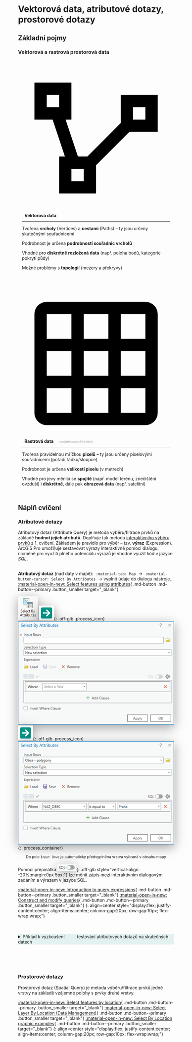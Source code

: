 <style>
  .md-typeset__scrollwrap {text-align: center;}                                                      /* Zarovnani tabulek na stred */
  /* tbody {width: 100%;display: table;}                                                             /* Roztazeni tabulek na celou sirku */
  h2 {font-weight:700 !important;}                                                                   /* Pokus – zmena formatu nadpisu 2 */
  figcaption {font-size:12px;margin-top:5px !important;text-align:center;line-height:1.2em;}         /* Formatovani Popisku obrazku */
  hr.l1 {background-color:var(--md-primary-fg-color);height:2px;margin-bottom:3em !important;}       /* Formatovani Break Line – LEVEL 1 */
  /* img,iframe {box-shadow: 0 10px 16px 0 rgba(0,0,0,0.2),0 6px 20px 0 rgba(0,0,0,0.2) !important;} /* Stin pod obrazky a videi */
  img,iframe {filter:drop-shadow(0 10px 16px rgba(0,0,0,0.2)) drop-shadow(0 6px 20px rgba(0,0,0,0.2)) !important; object-fit:contain;} /* Stin pod obrazky a videi */

  /* TLACITKA */
  .md-button {text-align:center;transition: all .1s ease-in-out !important;}  /* Button – zarovnani textu */
  .md-button:hover {transform: scale(1.04);opacity:.8;background-color:var(--md-primary-fg-color) !important;border-color:var(--md-primary-fg-color) !important;color:var(--md-primary-bg-color) !important;/*filter: brightness(80%);*/}            /* Button Hover – animace zvetseni a zmeny barvy */
  .md-button:focus {opacity:.8;background-color:var(--md-primary-fg-color) !important;border-color:var(--md-primary-fg-color) !important;color:var(--md-primary-bg-color) !important;}                                                                /* Button Focus – stejny vzhled jako hover */
  .url-name {line-height:1.2;/*padding-top:5px !important;*/}                 /* Button s URL */
  .url-name span:first-child {font-size:.7em; font-weight:300;}               /* Button s URL – format*/
  .url-name span.twemoji {vertical-align:-0px;}                               /* Button s URL – zarovnani ikony*/
  .md-button.button_smaller {font-size:smaller; padding:1px 5px;}             /* Mensi button (bez URL) */

  /* FLEXBOXY */
  .process_container {display:flex !important; justify-content:center; align-items:center; gap:calc((100vw * 0.03) - 6px) calc((100vw * 0.03) - 6px);} /* Kontejner pro content = FlexBox */
  .process_container div {display:flex;}                                                                                           /* Obsah (obrazky a sipky) */
  .process_container .process_icon {width:/*40px*/calc((100vw * 0.01) + 25px); flex-shrink:0;filter:none !important;}              /* Velikost ikony (bacha na mobily) */
  .process_container img {max-height:150px;}                                                                                       /* Obrazky ve flexboxech maji maximalni vysku */

  /* Grids */
  .grid {display:inline-block !important;border:.05rem solid var(--md-default-fg-color--lightest);border-radius:.1rem;padding:.8rem;transition: all .1s ease-in-out;}
  .grid:hover {transition: all .1s ease-in-out;box-shadow: 0 10px 16px rgba(0,0,0,0.2);}
</style>

# Vektorová data, atributové dotazy, prostorové dotazy

<!-- ## Cíl cvičení -->

## Základní pojmy

### Vektorová a rastrová prostorová data

<div class="process_container" style="flex-wrap:wrap;align-items:stretch;">
  <div class="grid" style="flex:1 1 300px;">
    <span class="twemoji"><svg xmlns="http://www.w3.org/2000/svg" viewBox="0 0 24 24"><path d="M2 3v6h2.95l2 6H6v6h6v-4.59L17.41 11H22V5h-6v4.57L10.59 15H9.06l-2-6H8V3M4 5h2v2H4m14 0h2v2h-2M8 17h2v2H8Z"></path></svg></span>&nbsp;
    <strong>Vektorová data</strong>
    <hr style="margin:10px 0;">
    <p>Tvořena <strong>vrcholy</strong> (Vertices) a <strong>cestami</strong> (Paths) – ty jsou určeny skutečnými souřadnicemi</p>
    <p>Podrobnost je určena <strong>podrobností souřadnic vrcholů</strong></p>
    <p>Vhodné pro <strong>diskrétně rozložená data</strong> (např. poloha bodů, kategorie pokrytí půdy)</p>
    <p>Možné problémy s <strong>topologií</strong> (mezery a překryvy)</p>
  </div>
  <div class="grid" style="flex:1 1 300px;">
    <span class="twemoji"><svg xmlns="http://www.w3.org/2000/svg" viewBox="0 0 24 24"><path d="M10 4v4h4V4h-4m6 0v4h4V4h-4m0 6v4h4v-4h-4m0 6v4h4v-4h-4m-2 4v-4h-4v4h4m-6 0v-4H4v4h4m0-6v-4H4v4h4m0-6V4H4v4h4m2 6h4v-4h-4v4M4 2h16a2 2 0 0 1 2 2v16a2 2 0 0 1-2 2H4c-1.08 0-2-.9-2-2V4a2 2 0 0 1 2-2Z"></path></svg></span>&nbsp;
    <strong>Rastrová data</strong>
    <span style="font-size:60%;font-style:italic;vertical-align:10%;margin-left:15px;color:#888">součástí budoucích cvičení</span>
    <hr style="margin:10px 0;">
    <p>Tvořena pravidelnou mřížkou <strong>pixelů</strong> – ty jsou určeny pixelovými souřadnicemi (pořadí řádku/sloupce)</p>
    <p>Podrobnost je určena <strong>velikostí pixelu</strong> (v metrech)</p>
    <p>Vhodné pro jevy měnící se <strong>spojitě</strong> (např. model terénu, znečištění ovzduší) i <strong>diskrétně</strong>, dále pak <strong>obrazová data</strong> (např. satelitní)</p>
  </div>
</div>

<!-- ## Použité datové podklady -->

## Náplň cvičení

### Atributové dotazy

Atributový dotaz (Attribute Query) je metoda výběru/filtrace prvků na základě **hodnot jejich atributů**. Doplňuje tak metodu [interaktivního výběru prvků](/cviceni/cviceni1/#select-tool) z 1. cvičení. Základem je pravidlo pro výběr – tzv. **výraz** (Expression). ArcGIS Pro umožňuje sestavovat výrazy interaktivně pomocí dialogu, nicméně pro využití plného potenciálu výrazů je vhodné využít kód v jazyce _SQL_.
<br><br>

<style>
  code.AGPF {border:2px solid var(--md-primary-fg-color);padding:.1em .4em !important;/*transition: all .1s ease-in-out !important; display:inline-block !important;*/}
  code.AGPF .twemoji {vertical-align:-10% !important;}
  /* code.AGPF:hover {transform: scale(0.96);} */
</style>

**Atributový dotaz** (nad daty v mapě): <code class="AGPF">:material-tab: Map</code> → <code class="AGPF">:material-button-cursor: Select By Attributes</code> → vyplnit údaje do dialogu nástroje...
[:material-open-in-new: Select features using attributes](https://pro.arcgis.com/en/pro-app/latest/help/mapping/navigation/select-features-using-attributes.htm){ .md-button .md-button--primary .button_smaller target="\_blank"}

![](../assets/cviceni1/img_33.png)
![](../assets/cviceni1/arrow.svg){: .off-glb .process_icon}
![](../assets/cviceni1/img_34.png)
![](../assets/cviceni1/arrow.svg){: .off-glb .process_icon}
![](../assets/cviceni1/img_35.png)
{: .process_container}

<figcaption>Do pole <code>Input Rows</code> je automaticky předvyplněna vrstva vybraná v obsahu mapy </figcaption>

Pomocí přepínátka ![](../assets/cviceni1/img_36.png){: .off-glb style="vertical-align: -20%;margin:0px 5px;"} lze měnit zápis mezi interaktivním dialogovým zadáním a výrazem v jazyce SQL.

[:material-open-in-new: Introduction to query expressions](https://pro.arcgis.com/en/pro-app/latest/help/mapping/navigation/write-a-query-in-the-query-builder.htm){ .md-button .md-button--primary .button_smaller target="\_blank"}
[:material-open-in-new: Construct and modify queries](https://pro.arcgis.com/en/pro-app/latest/help/mapping/navigation/construct-and-modify-queries.htm){ .md-button .md-button--primary .button_smaller target="\_blank"}
{: align=center style="display:flex; justify-content:center; align-items:center; column-gap:20px; row-gap:10px; flex-wrap:wrap;"}

<style>
  details.page_color_admonition summary:first-child::before {background-color:var(--md-primary-fg-color) !important;}
  /* details.page_color_admonition summary:first-child         {color:#009485 !important;} */
  details.page_color_admonition summary:first-child::after  {color:var(--md-primary-fg-color) !important;}
  details.page_color_admonition {border-color: var(--md-primary-fg-color) !important;margin:50px 0px;}
  details.page_color_admonition summary {background-color: #0094851a !important;}
</style>
<details class="example page_color_admonition">
  <summary>Příklad k vyzkoušení<div style="display:inline-block; border-left: 1px solid var(--md-admonition-fg-color); height:.9rem;vertical-align:-20%;margin:0px 20px"></div><span style="font-weight:normal;">testování atributových dotazů na skutečných datech</span></summary>
  <iframe style="filter:none !important;margin-top:.6rem;" width="100%" height="500" frameborder="0" allowfullscreen src="https://experience.arcgis.com/experience/cbee738914f543748264319797ea0711/?draft=true&org=CTUPrague"></iframe>
  <hr class="l1" style="margin-bottom:0px !important;">
  <div style="margin-top:10px;margin-left:10px;font-weight:bold;font-size:larger;">Schéma atributů vrstvy:</div>
  
  <style>
    #small_table_padding :is(th,td) {padding:5px 10px;}
    .md-typeset__table {width:100%;}
    .md-typeset__scrollwrap {margin-top:5px !important;}
    tbody {width:100%;display:table;}
  </style>
  <table id="small_table_padding">
    <tr>
      <th>atribut</th>
      <th>datový typ</th>
      <th>popis</th>
    </tr>
    <tr>
      <td>stop_name</td>
      <td><code>string</code></td>
      <td>Název zastávky</td>
    </tr>
    <tr>
      <td>routes_nam</td>
      <td><code>string</code></td>
      <td>Označení linek, které obsluhují zastávku, ve formátu <code>-cislolinky-,-cislolinky-</code> řazeno vzestupně</td>
    </tr>
    <tr>
      <td>route_type</td>
      <td><code>integer</code></td>
      <td>ID druhu dopravy, které obsluhují zastávku, <br><code>0=tramvaj</code>, <code>1=metro</code>, <code>2=vlak</code>, <code>3=autobus</code>, <code>4=přívoz</code>, <code>7=lanovka</code>, <code>8=tramvaj i autobus</code></td>
    </tr>
    <tr>
      <td>on_request</td>
      <td><code>integer</code></td>
      <td>Zastávka na znamení <code>0=není na znamení</code>, <code>1=je na znamení</code></td>
    </tr>
    <tr>
      <td>platf_len</td>
      <td><code>float</code></td>
      <td>Délka nástupiště (metry)</td>
    </tr>
  </table>
</details>

<hr class="l1">

### Prostorové dotazy

Prostorový dotaz (Spatial Query) je metoda výběru/filtrace prvků jedné vrstvy na základě vzájemné polohy s prvky druhé vrstvy.

[:material-open-in-new: Select features by location](https://pro.arcgis.com/en/pro-app/latest/help/mapping/navigation/select-features-by-location.htm){ .md-button .md-button--primary .button_smaller target="\_blank"}
[:material-open-in-new: Select Layer By Location (Data Management)](https://pro.arcgis.com/en/pro-app/latest/tool-reference/data-management/select-layer-by-location.htm){ .md-button .md-button--primary .button_smaller target="\_blank"}
[:material-open-in-new: Select By Location graphic examples](https://pro.arcgis.com/en/pro-app/latest/tool-reference/data-management/select-by-location-graphical-examples.htm){ .md-button .md-button--primary .button_smaller target="\_blank"}
{: align=center style="display:flex; justify-content:center; align-items:center; column-gap:20px; row-gap:10px; flex-wrap:wrap;"}

<br><br><br><br><br><br><br><br><br><br><br><br><br><br>

<!-- ## Zadání domácího úkolu k semestrální práci -->
